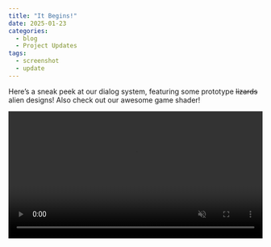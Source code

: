 ```yaml
---
title: "It Begins!"
date: 2025-01-23
categories:
  - blog
  - Project Updates
tags:
  - screenshot
  - update
---
```


Here’s a sneak peek at our dialog system, featuring some prototype ~~lizards~~ alien designs! Also check out our awesome game shader!

<div class="container">
  <div class="video">
    <video width="100%" muted loop>
      <source src="/assets/videos/2025-01-23.qt" type="video/qt">
    </video>
  </div>
</div>

